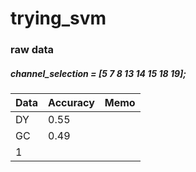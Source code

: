 # trying_svm
### raw data
##### channel_selection = [5 7 8 13 14 15 18 19];
|Data|Accuracy|Memo|
|------|---|---|
|DY|0.55||
|GC|0.49||
|1|||
